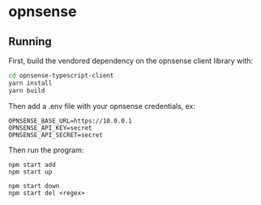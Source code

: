 # opnsense

## Running
First, build the vendored dependency on the opnsense client library with:
```bash
cd opnsense-typescript-client
yarn install
yarn build
```

Then add a .env file with your opnsense credentials, ex:
```
OPNSENSE_BASE_URL=https://10.0.0.1
OPNSENSE_API_KEY=secret
OPNSENSE_API_SECRET=secret
```

Then run the program:
```
npm start add
npm start up

npm start down
npm start del <regex>
```
